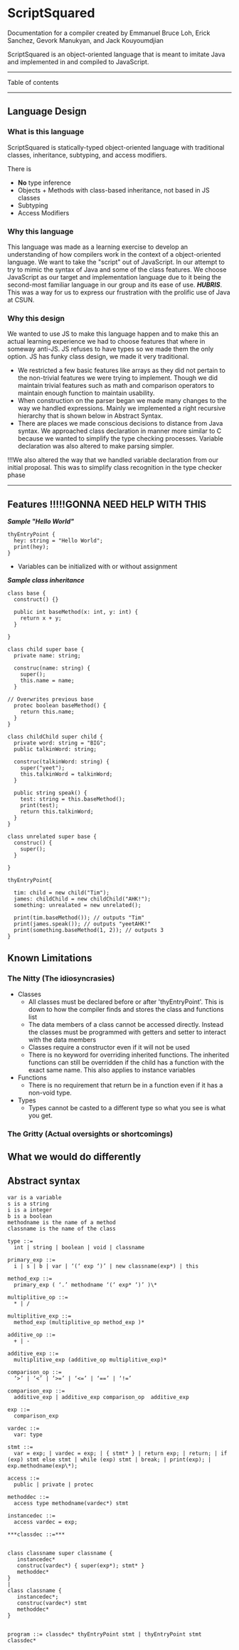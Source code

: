 # ScriptSquared

Documentation for a compiler created by Emmanuel Bruce Loh, Erick Sanchez, Gevork Manukyan, and Jack Kouyoumdjian

ScriptSquared is an object-oriented language that is meant to imitate Java and implemented in and compiled to JavaScript.

---

Table of contents

---

## Language Design

### What is this language

ScriptSquared is statically-typed object-oriented language with traditional classes, inheritance, subtyping, and access modifiers.

There is

- **No** type inference
- Objects + Methods with class-based inheritance, not based in JS classes
- Subtyping
- Access Modifiers

### Why this language

This language was made as a learning exercise to develop an understanding of how compilers work in the context of a object-oriented language. We want to take the "script" out of JavaScript. In our attempt to try to mimic the syntax of Java and some of the class features. We choose JavaScript as our target and implementation language due to it being the second-most familiar language in our group and its ease of use. ***HUBRIS***. This was a way for us to express our frustration with the prolific use of Java at CSUN.

### Why this design

We wanted to use JS to make this language happen and to make this an actual learning experience we had to choose features that where in someway anti-JS. JS refuses to have types so we made them the only option. JS has funky class design, we made it very traditional.

- We restricted a few basic features like arrays as they did not pertain to the non-trivial features we were trying to implement. Though we did maintain trivial features such as math and comparison operators to maintain enough function to maintain usability.
- When construction on the parser began we made many changes to the way we handled expressions. Mainly we implemented a right recursive hierarchy that is shown below in Abstract Syntax.
- There are places we made conscious decisions to distance from Java syntax. We approached class declaration in manner more similar to C because we wanted to simplify the type checking processes. Variable declaration was also altered to make parsing simpler.

!!!We also altered the way that we handled variable declaration from our initial proposal. This was to simplify class recognition in the type checker phase

---

## Features !!!!!GONNA NEED HELP WITH THIS

***Sample "Hello World"***

```text
thyEntryPoint {
  hey: string = "Hello World";
  print(hey);
}
```

- Variables can be initialized with or without assignment

***Sample class inheritance***

```text
class base {
  construct() {}

  public int baseMethod(x: int, y: int) {
    return x + y;
  }

}

class child super base {
  private name: string;

  construc(name: string) {
    super();
    this.name = name;
  }

// Overwrites previous base
  protec boolean baseMethod() {
    return this.name;
  }
}

class childChild super child {
  private word: string = "BIG";
  public talkinWord: string;

  construc(talkinWord: string) {
    super("yeet");
    this.talkinWord = talkinWord;
  }

  public string speak() {
    test: string = this.baseMethod();
    print(test);
    return this.talkinWord;
  }
}

class unrelated super base {
  construc() {
    super();
  }

}

thyEntryPoint{

  tim: child = new child("Tim");
  james: childChild = new childChild("AHK!");
  something: unrealated = new unrelated();

  print(tim.baseMethod()); // outputs "Tim"
  print(james.speak()); // outputs "yeetAHK!"
  print(something.baseMethod(1, 2)); // outputs 3
}

```

## Known Limitations

### The Nitty (The idiosyncrasies)

- Classes
  - All classes must be declared before or after 'thyEntryPoint'. This is down to how the compiler finds and stores the class and functions list
  - The data members of a class cannot be accessed directly. Instead the classes must be programmed with getters and setter to interact with the data members
  - Classes require a constructor even if it will not be used
  - There is no keyword for overriding inherited functions. The inherited functions can still be overridden if the child has a function with the exact same name. This also applies to instance variables
- Functions
  - There is no requirement that return be in a function even if it has a non-void type.
- Types
  - Types cannot be casted to a different type so what you see is what you get.

### The Gritty (Actual oversights or shortcomings)

## What we would do differently

## Abstract syntax

```text
var is a variable
s is a string
i is a integer
b is a boolean
methodname is the name of a method
classname is the name of the class

type ::=
  int | string | boolean | void | classname

primary_exp ::=
  i | s | b | var | ‘(‘ exp ‘)’ | new classname(exp*) | this

method_exp ::=
  primary_exp ( ‘.’ methodname ‘(‘ exp* ‘)’ )\*

multiplitive_op ::=
  * | /

multiplitive_exp ::=
  method_exp (multiplitive_op method_exp )*

additive_op ::=
  + | -

additive_exp ::=
  multiplitive_exp (additive_op multiplitive_exp)*

comparison_op ::=
  ‘>’ | ‘<’ | ‘>=’ | ‘<=’ | ‘==’ | ‘!=’

comparison_exp ::=
  additive_exp | additive_exp comparison_op  additive_exp

exp ::=
  comparison_exp

vardec ::=
  var: type

stmt ::=
  var = exp; | vardec = exp; | { stmt* } | return exp; | return; | if (exp) stmt else stmt | while (exp) stmt | break; | print(exp); | exp.methodname(exp\*);

access ::=
  public | private | protec

methoddec ::=
  access type methodname(vardec*) stmt

instancedec ::=
  access vardec = exp;

***classdec ::=***


class classname super classname {
   instancedec*
   construc(vardec*) { super(exp*); stmt* } 
   methoddec*
}
|
class classname {
   instancedec*;
   construc(vardec*) stmt
   methoddec*
}


program ::= classdec* thyEntryPoint stmt | thyEntryPoint stmt classdec*
```
